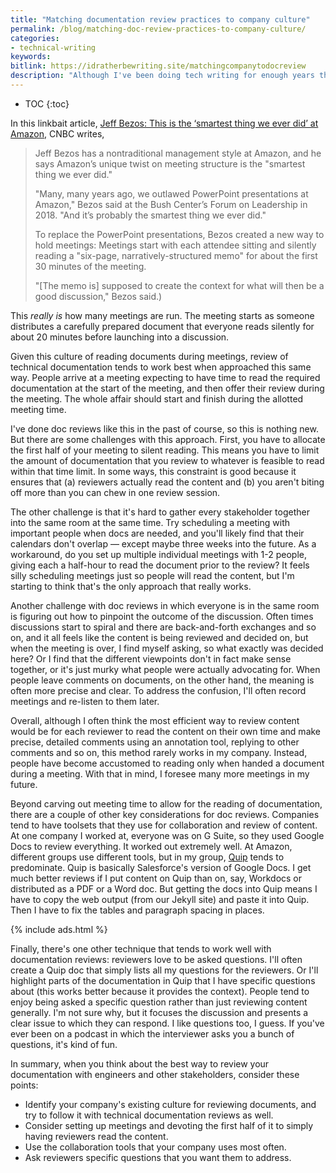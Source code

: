 ```yaml
---
title: "Matching documentation review practices to company culture"
permalink: /blog/matching-doc-review-practices-to-company-culture/
categories:
- technical-writing
keywords:
bitlink: https://idratherbewriting.site/matchingcompanytodocreview
description: "Although I've been doing tech writing for enough years that this issue shouldn't even be an issue, I'm still perplexed by best practices around document review. The right practices seem to vary from company to company, from toolset to toolset, from group to group. I've written previously about <a href='https://idratherbewriting.com/2014/07/31/how-to-review-dita-content-with-subject-matter-experts-6-essential-points/'>various review practices</a>, but in this post, I'll reflect on Amazon's document review process."
---
```


* TOC
{:toc}

In this linkbait article, [Jeff Bezos: This is the ‘smartest thing we ever did’ at Amazon](https://www.cnbc.com/2019/10/14/jeff-bezos-this-is-the-smartest-thing-we-ever-did-at-amazon.html), CNBC writes,

> Jeff Bezos has a nontraditional management style at Amazon, and he says Amazon’s unique twist on meeting structure is the "smartest thing we ever did."
>
> "Many, many years ago, we outlawed PowerPoint presentations at Amazon," Bezos said at the Bush Center’s Forum on Leadership in 2018. "And it’s probably the smartest thing we ever did."
>
> To replace the PowerPoint presentations, Bezos created a new way to hold meetings: Meetings start with each attendee sitting and silently reading a "six-page, narratively-structured memo" for about the first 30 minutes of the meeting.
>
> "[The memo is] supposed to create the context for what will then be a good discussion," Bezos said.)

This *really is* how many meetings are run. The meeting starts as someone distributes a carefully prepared document that everyone reads silently for about 20 minutes before launching into a discussion.

Given this culture of reading documents during meetings, review of technical documentation tends to work best when approached this same way. People arrive at a meeting expecting to have time to read the required documentation at the start of the meeting, and then offer their review during the meeting. The whole affair should start and finish during the allotted meeting time.

I've done doc reviews like this in the past of course, so this is nothing new. But there are some challenges with this approach. First, you have to allocate the first half of your meeting to silent reading. This means you have to limit the amount of documentation that you review to whatever is feasible to read within that time limit. In some ways, this constraint is good because it ensures that (a) reviewers actually read the content and (b) you aren't biting off more than you can chew in one review session.

The other challenge is that it's hard to gather every stakeholder together into the same room at the same time. Try scheduling a meeting with important people when docs are needed, and you'll likely find that their calendars don't overlap &mdash; except maybe three weeks into the future. As a workaround, do you set up multiple individual meetings with 1-2 people, giving each a half-hour to read the document prior to the review? It feels silly scheduling meetings just so people will read the content, but I'm starting to think that's the only approach that really works.

Another challenge with doc reviews in which everyone is in the same room is figuring out how to pinpoint the outcome of the discussion. Often times discussions start to spiral and there are back-and-forth exchanges and so on, and it all feels like the content is being reviewed and decided on, but when the meeting is over, I find myself asking, so what exactly was decided here? Or I find that the different viewpoints don't in fact make sense together, or it's just murky what people were actually advocating for. When people leave comments on documents, on the other hand, the meaning is often more precise and clear. To address the confusion, I'll often record meetings and re-listen to them later.

Overall, although I often think the most efficient way to review content would be for each reviewer to read the content on their own time and make precise, detailed comments using an annotation tool, replying to other comments and so on, this method rarely works in my company. Instead, people have become accustomed to reading only when handed a document during a meeting. With that in mind, I foresee many more meetings in my future.

Beyond carving out meeting time to allow for the reading of documentation, there are a couple of other key considerations for doc reviews. Companies tend to have toolsets that they use for collaboration and review of content. At one company I worked at, everyone was on G Suite, so they used Google Docs to review everything. It worked out extremely well. At Amazon, different groups use different tools, but in my group, [Quip](https://quip.com/) tends to predominate. Quip is basically Salesforce's version of Google Docs. I get much better reviews if I put content on Quip than on, say, Workdocs or distributed as a PDF or a Word doc. But getting the docs into Quip means I have to copy the web output (from our Jekyll site) and paste it into Quip. Then I have to fix the tables and paragraph spacing in places.

{% include ads.html %}

Finally, there's one other technique that tends to work well with documentation reviews: reviewers love to be asked questions. I'll often create a Quip doc that simply lists all my questions for the reviewers. Or I'll highlight parts of the documentation in Quip that I have specific questions about (this works better because it provides the context). People tend to enjoy being asked a specific question rather than just reviewing content generally. I'm not sure why, but it focuses the discussion and presents a clear issue to which they can respond. I like questions too, I guess. If you've ever been on a podcast in which the interviewer asks you a bunch of questions, it's kind of fun.

In summary, when you think about the best way to review your documentation with engineers and other stakeholders, consider these points:

* Identify your company's existing culture for reviewing documents, and try to follow it with technical documentation reviews as well.
* Consider setting up meetings and devoting the first half of it to simply having reviewers read the content.
* Use the collaboration tools that your company uses most often.
* Ask reviewers specific questions that you want them to address.
